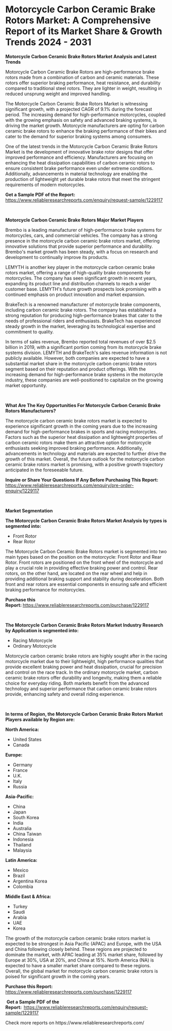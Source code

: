 <p><h1>Motorcycle Carbon Ceramic Brake Rotors Market: A Comprehensive Report of its Market Share & Growth Trends 2024 - 2031</h1></p><p><strong>Motorcycle Carbon Ceramic Brake Rotors Market Analysis and Latest Trends</strong></p>
<p><p>Motorcycle Carbon Ceramic Brake Rotors are high-performance brake rotors made from a combination of carbon and ceramic materials. These rotors offer superior braking performance, heat resistance, and durability compared to traditional steel rotors. They are lighter in weight, resulting in reduced unsprung weight and improved handling.</p><p>The Motorcycle Carbon Ceramic Brake Rotors Market is witnessing significant growth, with a projected CAGR of 9.1% during the forecast period. The increasing demand for high-performance motorcycles, coupled with the growing emphasis on safety and advanced braking systems, is driving the market growth. Motorcycle manufacturers are opting for carbon ceramic brake rotors to enhance the braking performance of their bikes and cater to the demand for superior braking systems among consumers.</p><p>One of the latest trends in the Motorcycle Carbon Ceramic Brake Rotors Market is the development of innovative brake rotor designs that offer improved performance and efficiency. Manufacturers are focusing on enhancing the heat dissipation capabilities of carbon ceramic rotors to ensure consistent brake performance even under extreme conditions. Additionally, advancements in material technology are enabling the production of lightweight yet durable brake rotors that meet the stringent requirements of modern motorcycles.</p></p>
<p><strong>Get a Sample PDF of the Report:&nbsp;</strong> <a href="https://www.reliableresearchreports.com/enquiry/request-sample/1229117">https://www.reliableresearchreports.com/enquiry/request-sample/1229117</a></p>
<p>&nbsp;</p>
<p><strong>Motorcycle Carbon Ceramic Brake Rotors Major Market Players</strong></p>
<p><p>Brembo is a leading manufacturer of high-performance brake systems for motorcycles, cars, and commercial vehicles. The company has a strong presence in the motorcycle carbon ceramic brake rotors market, offering innovative solutions that provide superior performance and durability. Brembo's market growth has been steady, with a focus on research and development to continually improve its products.</p><p>LEMYTH is another key player in the motorcycle carbon ceramic brake rotors market, offering a range of high-quality brake components for motorcycles. The company has seen significant growth in recent years, expanding its product line and distribution channels to reach a wider customer base. LEMYTH's future growth prospects look promising with a continued emphasis on product innovation and market expansion.</p><p>BrakeTech is a renowned manufacturer of motorcycle brake components, including carbon ceramic brake rotors. The company has established a strong reputation for producing high-performance brakes that cater to the needs of professional riders and enthusiasts. BrakeTech has experienced steady growth in the market, leveraging its technological expertise and commitment to quality.</p><p>In terms of sales revenue, Brembo reported total revenues of over $2.5 billion in 2019, with a significant portion coming from its motorcycle brake systems division. LEMYTH and BrakeTech's sales revenue information is not publicly available. However, both companies are expected to have a substantial market share in the motorcycle carbon ceramic brake rotors segment based on their reputation and product offerings. With the increasing demand for high-performance brake systems in the motorcycle industry, these companies are well-positioned to capitalize on the growing market opportunity.</p></p>
<p>&nbsp;</p>
<p><strong>What Are The Key Opportunities For Motorcycle Carbon Ceramic Brake Rotors Manufacturers?</strong></p>
<p><p>The motorcycle carbon ceramic brake rotors market is expected to experience significant growth in the coming years due to the increasing demand for high-performance brakes in sports and racing motorcycles. Factors such as the superior heat dissipation and lightweight properties of carbon ceramic rotors make them an attractive option for motorcycle enthusiasts seeking improved braking performance. Additionally, advancements in technology and materials are expected to further drive the growth of this market. Overall, the future outlook for the motorcycle carbon ceramic brake rotors market is promising, with a positive growth trajectory anticipated in the foreseeable future.</p></p>
<p><strong>Inquire or Share Your Questions If Any Before Purchasing This Report:</strong> <a href="https://www.reliableresearchreports.com/enquiry/pre-order-enquiry/1229117">https://www.reliableresearchreports.com/enquiry/pre-order-enquiry/1229117</a></p>
<p>&nbsp;</p>
<p><strong>Market Segmentation</strong></p>
<p><strong>The Motorcycle Carbon Ceramic Brake Rotors Market Analysis by types is segmented into:</strong></p>
<p><ul><li>Front Rotor</li><li>Rear Rotor</li></ul></p>
<p><p>The Motorcycle Carbon Ceramic Brake Rotors market is segmented into two main types based on the position on the motorcycle: Front Rotor and Rear Rotor. Front rotors are positioned on the front wheel of the motorcycle and play a crucial role in providing effective braking power and control. Rear rotors, on the other hand, are located on the rear wheel and help in providing additional braking support and stability during deceleration. Both front and rear rotors are essential components in ensuring safe and efficient braking performance for motorcycles.</p></p>
<p><strong>Purchase this Report:&nbsp;</strong><a href="https://www.reliableresearchreports.com/purchase/1229117">https://www.reliableresearchreports.com/purchase/1229117</a></p>
<p>&nbsp;</p>
<p><strong>The Motorcycle Carbon Ceramic Brake Rotors Market Industry Research by Application is segmented into:</strong></p>
<p><ul><li>Racing Motorcycle</li><li>Ordinary Motorcycle</li></ul></p>
<p><p>Motorcycle carbon ceramic brake rotors are highly sought after in the racing motorcycle market due to their lightweight, high performance qualities that provide excellent braking power and heat dissipation, crucial for precision and control on the race track. In the ordinary motorcycle market, carbon ceramic brake rotors offer durability and longevity, making them a reliable choice for everyday riding. Both markets benefit from the advanced technology and superior performance that carbon ceramic brake rotors provide, enhancing safety and overall riding experience.</p></p>
<p>&nbsp;</p>
<p><strong>In terms of Region, the Motorcycle Carbon Ceramic Brake Rotors Market Players available by Region are:</strong></p>
<p>
    <p> <strong> North America: </strong>
        <ul>
            <li>United States</li>
            <li>Canada</li>
        </ul>
        </p> 
    <p> <strong> Europe: </strong>
        <ul>
            <li>Germany</li>
            <li>France</li>
            <li>U.K.</li>
            <li>Italy</li>
            <li>Russia</li>
        </ul>
        </p> 
    <p> <strong> Asia-Pacific: </strong>
        <ul>
            <li>China</li>
            <li>Japan</li>
            <li>South Korea</li>
            <li>India</li>
            <li>Australia</li>
            <li>China Taiwan</li>
            <li>Indonesia</li>
            <li>Thailand</li>
            <li>Malaysia</li>
        </ul>
        </p> 
    <p> <strong> Latin America: </strong>
        <ul>
            <li>Mexico</li>
            <li>Brazil</li>
            <li>Argentina Korea</li>
            <li>Colombia</li>
        </ul>
        </p> 
    <p> <strong> Middle East & Africa: </strong>
        <ul>
            <li>Turkey</li>
            <li>Saudi</li>
            <li>Arabia</li>
            <li>UAE</li>
            <li>Korea</li>
        </ul>
    </p>
    </p>
<p><p>The growth of the motorcycle carbon ceramic brake rotors market is expected to be strongest in Asia Pacific (APAC) and Europe, with the USA and China following closely behind. These regions are projected to dominate the market, with APAC leading at 35% market share, followed by Europe at 30%, USA at 20%, and China at 15%. North America (NA) is expected to have a smaller market share compared to these regions. Overall, the global market for motorcycle carbon ceramic brake rotors is poised for significant growth in the coming years.</p></p>
<p><strong>Purchase this Report: </strong><a href="https://www.reliableresearchreports.com/purchase/1229117">https://www.reliableresearchreports.com/purchase/1229117</a></p>
<p>&nbsp;<strong>Get a Sample PDF of the Report:&nbsp;&nbsp;</strong><a href="https://www.reliableresearchreports.com/enquiry/request-sample/1229117">https://www.reliableresearchreports.com/enquiry/request-sample/1229117</a></p>
<p><strong></strong></p>
<p>Check more reports on https://www.reliableresearchreports.com/</p>